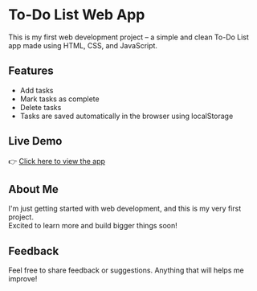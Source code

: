 # To-Do List Web App

This is my first web development project – a simple and clean To-Do List app made using HTML, CSS, and JavaScript.

## Features
- Add tasks
- Mark tasks as complete
- Delete tasks
- Tasks are saved automatically in the browser using localStorage

## Live Demo
👉 [Click here to view the app](https://Baibhab-111415231.github.io/To-Do-List/)  

## About Me
I'm just getting started with web development, and this is my very first project.  
Excited to learn more and build bigger things soon!

## Feedback
Feel free to share feedback or suggestions. Anything that will helps me improve!


